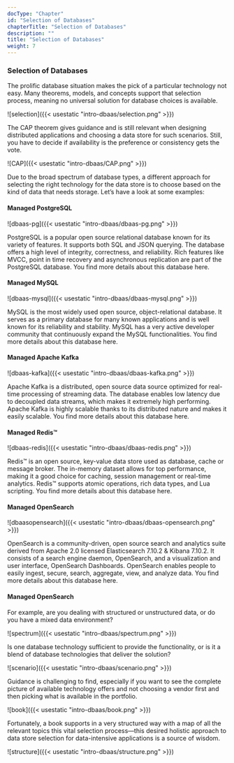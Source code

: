 ```yaml
---
docType: "Chapter"
id: "Selection of Databases"
chapterTitle: "Selection of Databases"
description: ""
title: "Selection of Databases"
weight: 7
---
```


### **Selection of Databases**

The prolific database situation makes the pick of a particular technology not easy. Many theorems, models, and concepts support that selection process, meaning no universal solution for database choices is available.

![selection]({{< usestatic "intro-dbaas/selection.png" >}}) 

The CAP theorem gives guidance and is still relevant when designing distributed applications and choosing a data store for such scenarios. Still, you have to decide if availability is the preference or consistency gets the vote.

![CAP]({{< usestatic "intro-dbaas/CAP.png" >}})

Due to the broad spectrum of database types, a different approach for selecting the right technology for the data store is to choose based on the kind of data that needs storage. Let’s have a look at some examples:

#### **Managed PostgreSQL**
![dbaas-pg]({{< usestatic "intro-dbaas/dbaas-pg.png" >}})

PostgreSQL is a popular open source relational database known for its variety of features. It supports both SQL and JSON querying. The database offers a high level of integrity, correctness, and reliability. Rich features like MVCC, point in time recovery and asynchronous replication are part of the PostgreSQL database. You find more details about this database here.

#### **Managed MySQL**
![dbaas-mysql]({{< usestatic "intro-dbaas/dbaas-mysql.png" >}})

MySQL is the most widely used open source, object-relational database. It serves as a primary database for many known applications and is well known for its reliability and stability. MySQL has a very active developer community that continuously expand the MySQL functionalities. You find more details about this database here.

#### **Managed Apache Kafka**
![dbaas-kafka]({{< usestatic "intro-dbaas/dbaas-kafka.png" >}})

Apache Kafka is a distributed, open source data source optimized for real-time processing of streaming data. The database enables low latency due to decoupled data streams, which makes it extremely high performing. Apache Kafka is highly scalable thanks to its distributed nature and makes it easily scalable. You find more details about this database here.

#### **Managed Redis™**
![dbaas-redis]({{< usestatic "intro-dbaas/dbaas-redis.png" >}})

Redis™ is an open source, key-value data store used as database, cache or message broker. The in-memory dataset allows for top performance, making it a good choice for caching, session management or real-time analytics. Redis™ supports atomic operations, rich data types, and Lua scripting. You find more details about this database here.

#### **Managed OpenSearch**
![dbaasopensearch]({{< usestatic "intro-dbaas/dbaas-opensearch.png" >}})

OpenSearch is a community-driven, open source search and analytics suite derived from Apache 2.0 licensed Elasticsearch 7.10.2 & Kibana 7.10.2. It consists of a search engine daemon, OpenSearch, and a visualization and user interface, OpenSearch Dashboards. OpenSearch enables people to easily ingest, secure, search, aggregate, view, and analyze data. You find more details about this database here.

#### **Managed OpenSearch**

For example, are you dealing with structured or unstructured data, or do you have a mixed data environment?

![spectrum]({{< usestatic "intro-dbaas/spectrum.png" >}})

Is one database technology sufficient to provide the functionality, or is it a blend of database technologies that deliver the solution?

![scenario]({{< usestatic "intro-dbaas/scenario.png" >}})

Guidance is challenging to find, especially if you want to see the complete picture of available technology offers and not choosing a vendor first and then picking what is available in the portfolio.

![book]({{< usestatic "intro-dbaas/book.png" >}})

Fortunately, a book supports in a very structured way with a map of all the relevant topics this vital selection process—this desired holistic approach to data store selection for data-intensive applications is a source of wisdom.

![structure]({{< usestatic "intro-dbaas/structure.png" >}})